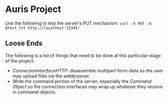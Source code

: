 Auris Project
=============

Use the following to test the server's PUT mechanism:
`curl -X PUT -d @test.txt http://localhost:12345/`

Loose Ends
----------
The following is a list of things that need to be done at this particular stage of the project:

- *ConnectionInterfaceHTTP*: disassemble multipart-form-data so the user may upload files via the webbrowser.
- Write the command portion of the server, especially the *Command Object* so the connection interfaces may wrap up whatever they receive in command objects.

